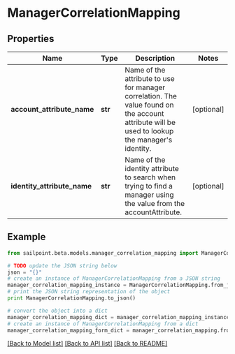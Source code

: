 # ManagerCorrelationMapping


## Properties

Name | Type | Description | Notes
------------ | ------------- | ------------- | -------------
**account_attribute_name** | **str** | Name of the attribute to use for manager correlation. The value found on the account attribute will be used to lookup the manager&#39;s identity. | [optional] 
**identity_attribute_name** | **str** | Name of the identity attribute to search when trying to find a manager using the value from the accountAttribute. | [optional] 

## Example

```python
from sailpoint.beta.models.manager_correlation_mapping import ManagerCorrelationMapping

# TODO update the JSON string below
json = "{}"
# create an instance of ManagerCorrelationMapping from a JSON string
manager_correlation_mapping_instance = ManagerCorrelationMapping.from_json(json)
# print the JSON string representation of the object
print ManagerCorrelationMapping.to_json()

# convert the object into a dict
manager_correlation_mapping_dict = manager_correlation_mapping_instance.to_dict()
# create an instance of ManagerCorrelationMapping from a dict
manager_correlation_mapping_form_dict = manager_correlation_mapping.from_dict(manager_correlation_mapping_dict)
```
[[Back to Model list]](../README.md#documentation-for-models) [[Back to API list]](../README.md#documentation-for-api-endpoints) [[Back to README]](../README.md)


